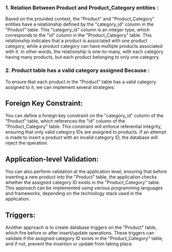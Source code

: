 ### 1. Relation Between Product and Product_Category entities : 

Based on the provided context, the "Product" and "Product_Category" entities have a relationship defined by the "category_id" column in the "Product" table. This "category_id" column is an integer type, which corresponds to the "id" column in the "Product_Category" table. This relationship indicates that a product is associated with one product category, while a product category can have multiple products associated with it. In other words, the relationship is one-to-many, with each category having many products, but each product belonging to only one category.


### 2. Product table has a valid category assigned Because : 


To ensure that each product in the "Product" table has a valid category assigned to it, we can implement several strategies:

## Foreign Key Constraint: 

You can define a foreign key constraint on the "category_id" column of the "Product" table, which references the "id" column of the "Product_Category" table. This constraint will enforce referential integrity, ensuring that only valid category IDs are assigned to products. If an attempt is made to insert a product with an invalid category ID, the database will reject the operation.

## Application-level Validation: 

You can also perform validation at the application level, ensuring that before inserting a new product into the "Product" table, the application checks whether the assigned category ID exists in the "Product_Category" table. This approach can be implemented using various programming languages and frameworks, depending on the technology stack used in the application.

## Triggers: 

Another approach is to create database triggers on the "Product" table, which fire before or after insert/update operations. These triggers can validate if the assigned category ID exists in the "Product_Category" table, and if not, prevent the insertion or update from taking place.